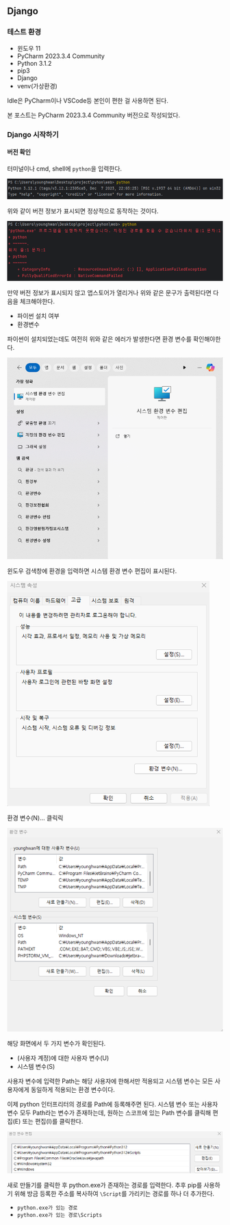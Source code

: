 ## Django


### 테스트 환경

* 윈도우 11
* PyCharm 2023.3.4 Community
* Python 3.1.2
* pip3
* Django
* venv(가상환경)

Idle은 PyCharm이나 VSCode등 본인이 편한 걸 사용하면 된다.

본 포스트는 PyCharm 2023.3.4 Community 버전으로 작성되었다.

### Django 시작하기

#### 버전 확인

터미널이나 cmd, shell에 `python`을 입력한다.

![python](Python/Django/image/Pasted%20image%2020240309055849.png)

위와 같이 버전 정보가 표시되면 정상적으로 동작하는 것이다.

![python error](Python/Django/image/Pasted%20image%2020240309055533.png)

만약 버전 정보가 표시되지 않고 앱스토어가 열리거나 위와 같은 문구가 출력된다면 다음을 체크해야한다.

* 파이썬 설치 여부
* 환경변수

파이썬이 설치되었는데도 여전히 위와 같은 에러가 발생한다면 환경 변수를 확인해야한다.

![window search](Python/Django/image/Pasted%20image%2020240309060509.png)

윈도우 검색창에 환경을 입력하면 시스템 환경 변수 편집이 표시된다.

![env path](Python/Django/image/Pasted%20image%2020240309060628.png)

환경 변수(N)... 클릭릭

![](Python/Django/image/Pasted%20image%2020240309060727.png)

해당 화면에서 두 가지 변수가 확인된다.

* (사용자 계정)에 대한 사용자 변수(U)
* 시스템 변수(S)

사용자 변수에 입력한 Path는 해당 사용자에 한해서만 적용되고 시스템 변수는 모든 사용자에게 동일하게 적용되는 환경 변수이다.

이제 python 인터프리터의 경로를 Path에 등록해주면 된다. 시스템 변수 또는 사용자 변수 모두 Path라는 변수가 존재하는데, 원하는 스코프에 있는 Path 변수를 클릭해 편집(E) 또는 편집(I)를 클릭한다.

![env settings](Python/Django/image/Pasted%20image%2020240309061648.png)

새로 만들기를 클릭한 후 python.exe가 존재하는 경로를 입력한다. 추후 pip를 사용하기 위해 방금 등록한 주소를 복사하여 `\Script`를 가리키는 경로를 하나 더 추가한다.

* `python.exe가 있는 경로`
* `python.exe가 있는 경로\Scripts`

